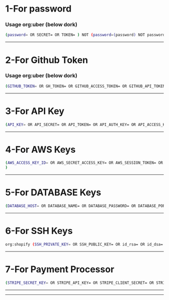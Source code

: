 # 1-For password

### Usage org:uber (below dork)
```bash
(password= OR SECRET= OR TOKEN= ) NOT (password=(password) NOT password=(value) NOT password=(val) NOT password=(plain_text) NOT password=(unencrypted_password) NOT -password=<value>   NOT password={password} NOT password=${password} NOT /ADMIN_PASSWORD="password"/ NOT PASSWORD=# NOT /PASSWORD=${password}/   NOT password=(new_password) NOT /PASSWORD="$INPUT_PASSWORD"/ NOT /PASSWORD="$INPUT_APP_PASSWORD"/ NOT PASSWORD='password' NOT /PASSWORD="${ADMIN_PASSWORD:-password}"/ NOT /password=${env:SSL_KEYSTORE_PASSWORD}/ NOT password='" NOT password=' '  NOT Password=password  NOT password=%s NOT PASSWORD=$ NOT PASSWORD="***INVALID***" NOT PASSWORD="$ NOT password=<password> NOT TEST_GITHUB_PASSWORD= NOT password=" NOT password=secret</code> NOT password=options.password NOT user=%u&password=%p NOT PASSWORD=<your-password-here> NOT password=%v NOT PASSWORD=<admin-password> NOT password=\fR\fB\fIpassword\fR\fR NOT password=mypassword NOT password=\fR  NOT PASSWORD=.  NOT password=qwerty ) 
```
-----------------------------------------------------------------------------------------------------------------------------------------------------------------------------------------------------------

# 2-For Github Token

### Usage org:uber (below dork)

```bash
(GITHUB_TOKEN= OR GH_TOKEN= OR GITHUB_ACCESS_TOKEN= OR GITHUB_API_TOKEN= OR GH_ACCESS_TOKEN= OR GH_API_TOKEN= OR GITHUB_SECRET= OR GH_SECRET= OR GITHUB_PERSONAL_ACCESS_TOKEN= OR GH_PERSONAL_ACCESS_TOKEN= OR GITHUB_OAUTH_TOKEN= OR GH_OAUTH_TOKEN= OR GITHUB_APP_TOKEN= OR GH_APP_TOKEN= OR GITHUB_CREDENTIALS= OR GH_CREDENTIALS= OR GITHUB_TOKEN_SECRET= OR GH_TOKEN_SECRET=) NOT (GH_TOKEN='token' OR GH_TOKEN=<secret token> OR GH_TOKEN="<github token>" OR GH_TOKEN="<USER_GITHUB_TOKEN>" OR GH_TOKEN="<YOUR-GITHUB-API-TOKEN>" OR GH_TOKEN="<your_github_access_token>" OR GH_TOKEN=<MY_GITHUB_TOKEN> OR GH_TOKEN=<your_github_token> OR GH_TOKEN="<unecrypted token>" OR GH_TOKEN="<access_token>" OR GH_TOKEN=<copied token> OR GH_TOKEN=<personal github token> OR GH_TOKEN=xxxxxxx OR GH_TOKEN="<Your Personal Access Token>" OR GH_TOKEN="<TOKEN>" OR GH_TOKEN=<token> OR GH_TOKEN=<YOUR TOKEN> OR GH_TOKEN=<github token> OR GH_TOKEN=<<TOKEN>>)
```

------------------------------------------------------------------------------------------------------------------------------------------------------------------------------------------------------------------

# 3-For API Key
```bash
(API_KEY= OR API_SECRET= OR API_TOKEN= OR API_AUTH_KEY= OR API_ACCESS_KEY= OR API_ACCESS_TOKEN= OR API_SECRET_KEY= OR API_AUTH_TOKEN= OR API_CLIENT_KEY= OR API_CLIENT_SECRET= OR API_CREDENTIALS= OR API_PRIVATE_KEY= OR API_PUBLIC_KEY= OR API_SECURITY_KEY= OR API_SECURITY_TOKEN= OR API_ENCRYPTION_KEY= OR API_APP_KEY= OR API_APP_SECRET= OR API_KEY_SECRET= OR API_OAUTH_TOKEN= OR API_BEARER_TOKEN= OR API_SIGNING_KEY= OR API_AUTHORIZATION_TOKEN= OR API_MASTER_KEY=) NOT (API_KEY=<Your> OR API_SECRET={Your app API Secret} OR API_SECRET_KEY OR API_KEY=... OR api_key=(api_key) OR API_KEY=${withAPIKey} OR API_SECRET=YOUR_SHOPIFY_SECRET OR API_KEY=YOUR_SHOPIFY_API_KEY OR API_KEY=$ OR API_KEY=<Your Shopify API key> OR API_KEY=<your-api-key> OR api_key=your_api_key OR API_KEY=test-api-key OR API_SECRET=test-secret-key OR api_key=\"YOUR API KEY\")
```
------------------------------------------------------------------------------------------------------------------------------------------------------------------------------------------------------------------
# 4-For AWS Keys
```bash
(AWS_ACCESS_KEY_ID= OR AWS_SECRET_ACCESS_KEY= OR AWS_SESSION_TOKEN= OR AWS_SECURITY_TOKEN= OR AWS_SECRET_KEY= OR AWS_KEY= OR aws_access_key_id= OR aws_secret_access_key= OR aws_session_token= OR aws_key=)  NOT (AWS_ACCESS_KEY_ID=<Your AWS Access Key ID> OR AWS_SECRET_ACCESS_KEY=<Your AWS Secret Access Key> OR aws_access_key_id=EXAMPLE OR aws_secret_access_key=EXAMPLE OR AWS_ACCESS_KEY_ID=your_access_key OR AWS_SECRET_ACCESS_KEY=your_secret_key OR aws_access_key_id=\"YOUR_AWS_ACCESS_KEY_ID\" OR aws_secret_access_key=\"YOUR_AWS_SECRET_ACCESS_KEY\" OR aws_access_key_id=test OR aws_secret_access_key=test OR AWS_ACCESS_KEY_ID=<aws-access-key> OR AWS_SECRET_ACCESS_KEY=<aws-secret-access-key> OR AWS_ACCESS_KEY_ID="<s3_key>" OR AWS_SECRET_ACCESS_KEY="<s3_secret_key>" OR  aws_access_key="aws_access_key" OR aws_secret_key="aws_secret_key"
)
```
-----------------------------------------------------------------------------------------------------------------------------------------------------------------------------------------------------------------

# 5-For DATABASE Keys
```bash
(DATABASE_HOST= OR DATABASE_NAME= OR DATABASE_PASSWORD= OR DATABASE_PORT= OR DATABASE_USER= OR DATABASE_USERNAME= OR databaseEnabled= OR datadog_api_key= OR datadog_app_key= OR DB_CONNECTION= OR DB_DATABASE= OR DB_HOST= OR DB_PASSWORD= OR DB_PORT= OR DB_PW= OR DB_USER= OR DB_USERNAME= OR MONGO_URI= OR MONGODB_URI= OR MYSQL_HOST= OR MYSQL_USER= OR MYSQL_PASSWORD= OR MYSQL_DATABASE= OR POSTGRES_HOST= OR POSTGRES_USER= OR POSTGRES_PASSWORD= OR POSTGRES_DB= OR SQL_SERVER= OR SQL_USER= OR SQL_PASSWORD= OR SQL_DATABASE= OR SQL_HOST= OR RDS_HOSTNAME= OR RDS_DB_NAME= OR RDS_USERNAME= OR RDS_PASSWORD= OR REDIS_HOST= OR REDIS_PASSWORD= OR REDIS_PORT= OR oracle_host= OR oracle_user= OR oracle_password= OR oracle_sid= OR CASSANDRA_USERNAME= OR CASSANDRA_PASSWORD= OR elasticsearch_host= OR elasticsearch_username= OR elasticsearch_password= OR DB2_DATABASE= OR DB2_USER= OR DB2_PASSWORD=) 
```
-----------------------------------------------------------------------------------------------------------------------------------------------------------------------------------------------------------------

# 6-For SSH Keys
```bash
org:shopify (SSH_PRIVATE_KEY= OR SSH_PUBLIC_KEY= OR id_rsa= OR id_dsa= OR id_ed25519= OR known_hosts= OR .ssh/id_rsa= OR .ssh/id_dsa= OR .ssh/id_ed25519= OR .ssh/config= OR .ssh/authorized_keys= OR .ssh/known_hosts=)
```

-----------------------------------------------------------------------------------------------------------------------------------------------------------------------------------------------------------------
# 7-For Payment Processor
```bash
(STRIPE_SECRET_KEY= OR STRIPE_API_KEY= OR STRIPE_CLIENT_SECRET= OR STRIPE_ACCESS_TOKEN= OR STRIPE_PUBLIC_KEY= OR PAYPAL_CLIENT_ID= OR PAYPAL_SECRET= OR PAYPAL_API_KEY= OR PAYPAL_ACCESS_TOKEN= OR BRAINTRREE_ACCESS_TOKEN= OR BRAINTRREE_MERCHANT_ID= OR BRAINTRREE_PUBLIC_KEY= OR BRAINTRREE_PRIVATE_KEY=)
```


-----------------------------------------------------------------------------------------------------------------------------------------------------------------------------------------------------------------




-----------------------------------------------------------------------------------------------------------------------------------------------------------------------------------------------------------------
